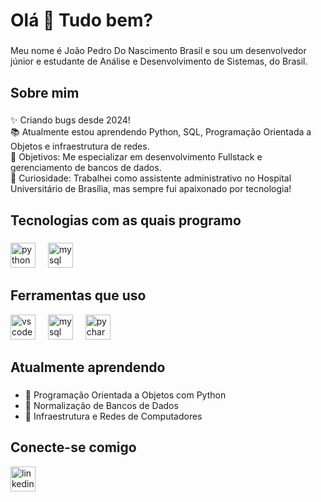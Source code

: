 <h1 align="left">Olá 👋 Tudo bem?</h1>

###

<p align="left">Meu nome é João Pedro Do Nascimento Brasil e sou um desenvolvedor júnior e estudante de Análise e Desenvolvimento de Sistemas, do Brasil.</p>

###

<h2 align="left">Sobre mim</h2>

###

<p align="left">✨ Criando bugs desde 2024!<br>📚 Atualmente estou aprendendo Python, SQL, Programação Orientada a Objetos e infraestrutura de redes.<br>🎯 Objetivos: Me especializar em desenvolvimento Fullstack e gerenciamento de bancos de dados.<br>🎲 Curiosidade: Trabalhei como assistente administrativo no Hospital Universitário de Brasília, mas sempre fui apaixonado por tecnologia!</p>

###

<h2 align="left">Tecnologias com as quais programo</h2>

###

<div align="left">
  <img src="https://cdn.jsdelivr.net/gh/devicons/devicon/icons/python/python-original.svg" height="40" alt="python logo"  />
  <img width="12" />
  <img src="https://cdn.jsdelivr.net/gh/devicons/devicon/icons/mysql/mysql-original.svg" height="40" alt="mysql logo"  />
  <img width="12" />
</div>

###

<h2 align="left">Ferramentas que uso</h2>

<div align="left">
  <img src="https://cdn.jsdelivr.net/gh/devicons/devicon/icons/vscode/vscode-original.svg" height="40" alt="vscode logo"  />
  <img width="12" />
  <img src="https://cdn.jsdelivr.net/gh/devicons/devicon/icons/mysql/mysql-original-wordmark.svg" height="40" alt="mysql workbench logo"  />
  <img width="12" />
  <img src="https://cdn.jsdelivr.net/gh/devicons/devicon/icons/pycharm/pycharm-original.svg" height="40" alt="pycharm logo"  />
</div>

###

<h2 align="left">Atualmente aprendendo</h2>

###

<ul>
  <li>🔹 Programação Orientada a Objetos com Python</li>
  <li>🔹 Normalização de Bancos de Dados</li>
  <li>🔹 Infraestrutura e Redes de Computadores</li>
</ul>

###

<h2 align="left">Conecte-se comigo</h2>

<p align="left">
  <a href="https://www.linkedin.com/in/jo%C3%A3o-pedro-nascimento-6573042a9/?trk=opento_sprofile_details" target="_blank">
    <img src="https://cdn.jsdelivr.net/gh/devicons/devicon/icons/linkedin/linkedin-original.svg" height="40" alt="linkedin logo"  />
  </a>
</p>

